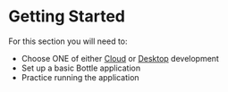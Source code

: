 # Getting Started

For this section you will need to:

* Choose ONE of either [Cloud](/cloud-development.md) or [Desktop](/desktop-development.md) development
* Set up a basic Bottle application
* Practice running the application



